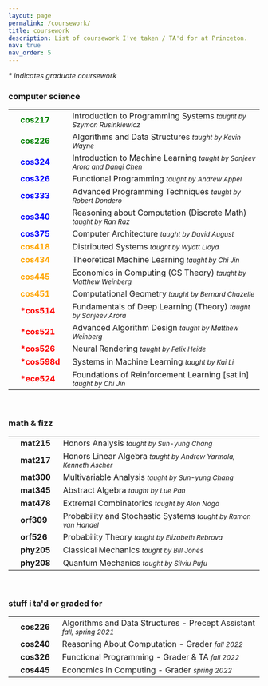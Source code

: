 ```yaml
---
layout: page
permalink: /coursework/
title: coursework
description: List of coursework I've taken / TA'd for at Princeton.
nav: true
nav_order: 5
---
```


<p> <em> * indicates graduate coursework </em> </p>
<h3>computer science</h3>
<table>
<tbody>
<tr>
    <td>
        <br>
    </td>
    <td>
        <span style="font-weight: bold; color:green">cos217&nbsp;&nbsp;</span>
    </td>
    <td>
        Introduction to Programming Systems <span style="font-size: 10pt; font-style: italic;">taught by Szymon Rusinkiewicz</span>
    </td>
</tr>
<tr>
    <td>
        <br>
    </td>
    <td>
        <span style="font-weight: bold; color:green">cos226&nbsp;&nbsp;</span>
    </td>
    <td>
        Algorithms and Data Structures <span style="font-size: 10pt; font-style: italic;">taught by Kevin Wayne</span>
    </td>
</tr>
<tr>
    <td>
        <br>
    </td>
    <td>
        <span style="font-weight: bold; color:blue">cos324&nbsp;&nbsp;</span>
    </td>
    <td>
        Introduction to Machine Learning <span style="font-size: 10pt; font-style: italic;">taught by Sanjeev Arora and Danqi Chen</span>
    </td>
</tr>
<tr>
    <td>
        <br>
    </td>
    <td>
        <span style="font-weight: bold; color:blue">cos326&nbsp;&nbsp;</span>
    </td>
    <td>
        Functional Programming <span style="font-size: 10pt; font-style: italic;">taught by Andrew Appel</span>
    </td>
</tr>
<tr>
    <td>
        <br>
    </td>
    <td>
        <span style="font-weight: bold; color:blue">cos333&nbsp;&nbsp;</span>
    </td>
    <td>
        Advanced Programming Techniques <span style="font-size: 10pt; font-style: italic;">taught by Robert Dondero</span>
    </td>
</tr>
<tr>
    <td>
        <br>
    </td>
    <td>
        <span style="font-weight: bold; color:blue">cos340&nbsp;&nbsp;</span>
    </td>
    <td>
        Reasoning about Computation (Discrete Math) <span style="font-size: 10pt; font-style: italic;">taught by Ran Raz</span>
    </td>
</tr>
<tr>
    <td>
        <br>
    </td>
    <td>
        <span style="font-weight: bold; color:blue">cos375&nbsp;&nbsp;</span>
    </td>
    <td>
        Computer Architecture <span style="font-size: 10pt; font-style: italic;">taught by David August</span>
    </td>
</tr>
<tr>
    <td>
        <br>
    </td>
    <td>
        <span style="font-weight: bold; color:orange">cos418&nbsp;&nbsp;</span>
    </td>
    <td>
        Distributed Systems <span style="font-size: 10pt; font-style: italic;">taught by Wyatt Lloyd</span>
    </td>
</tr>
<tr>
    <td>
        <br>
    </td>
    <td>
        <span style="font-weight: bold; color:orange">cos434&nbsp;&nbsp;</span>
    </td>
    <td>
        Theoretical Machine Learning <span style="font-size: 10pt; font-style: italic;">taught by Chi Jin</span>
    </td>
</tr>
<tr>
    <td>
        <br>
    </td>
    <td>
        <span style="font-weight: bold; color:orange">cos445&nbsp;&nbsp;</span>
    </td>
    <td>
        Economics in Computing (CS Theory) <span style="font-size: 10pt; font-style: italic;">taught by Matthew Weinberg</span>
    </td>
</tr>
<tr>
    <td>
        <br>
    </td>
    <td>
        <span style="font-weight: bold; color:orange">cos451&nbsp;&nbsp;</span>
    </td>
    <td>
        Computational Geometry <span style="font-size: 10pt; font-style: italic;">taught by Bernard Chazelle</span>
    </td>
</tr>
<tr>
    <td>
        <br>
    </td>
    <td>
        <span style="font-weight: bold; color:red">*cos514&nbsp;&nbsp;</span>
    </td>
    <td>
        Fundamentals of Deep Learning (Theory) <span style="font-size: 10pt; font-style: italic;">taught by Sanjeev Arora</span>
    </td>
</tr>
<tr>
    <td>
        <br>
    </td>
    <td>
        <span style="font-weight: bold; color:red">*cos521&nbsp;&nbsp;</span>
    </td>
    <td>
        Advanced Algorithm Design <span style="font-size: 10pt; font-style: italic;">taught by Matthew Weinberg</span>
    </td>
</tr>
<tr>
    <td>
        <br>
    </td>
    <td>
        <span style="font-weight: bold; color:red">*cos526&nbsp;&nbsp;</span>
    </td>
    <td>
        Neural Rendering <span style="font-size: 10pt; font-style: italic;">taught by Felix Heide</span>
    </td>
</tr>
<tr>
    <td>
        <br>
    </td>
    <td>
        <span style="font-weight: bold; color:red">*cos598d&nbsp;&nbsp;</span>
    </td>
    <td>
        Systems in Machine Learning <span style="font-size: 10pt; font-style: italic;">taught by Kai Li</span>
    </td>
</tr>
<tr>
    <td>
        <br>
    </td>
    <td>
        <span style="font-weight: bold; color:red">*ece524&nbsp;&nbsp;</span>
    </td>
    <td>
        Foundations of Reinforcement Learning [sat in] <span style="font-size: 10pt; font-style: italic;">taught by Chi Jin</span>
    </td>
</tr>
</tbody>
</table>

<br>
<h3> math & fizz</h3>
<table>
<tbody>
<tr>
    <td>
        <br>
    </td>
    <td>
        <span style="font-weight: bold;">mat215&nbsp;&nbsp;</span>
    </td>
    <td>
        Honors Analysis <span style="font-size: 10pt; font-style: italic;">taught by Sun-yung Chang</span>
    </td>
</tr>
<tr>
    <td>
        <br>
    </td>
    <td>
        <span style="font-weight: bold;">mat217&nbsp;&nbsp;</span>
    </td>
    <td>
        Honors Linear Algebra <span style="font-size: 10pt; font-style: italic;">taught by Andrew Yarmola, Kenneth Ascher</span>
    </td>
</tr>
<tr>
    <td>
        <br>
    </td>
    <td>
        <span style="font-weight: bold; ">mat300&nbsp;&nbsp;</span>
    </td>
    <td>
        Multivariable Analysis <span style="font-size: 10pt; font-style: italic;">taught by Sun-yung Chang</span>
    </td>
</tr>
<tr>
    <td>
        <br>
    </td>
    <td>
        <span style="font-weight: bold;">mat345&nbsp;&nbsp;</span>
    </td>
    <td>
        Abstract Algebra <span style="font-size: 10pt; font-style: italic;">taught by Lue Pan</span>
    </td>
</tr>
<tr>
    <td>
        <br>
    </td>
    <td>
        <span style="font-weight: bold;">mat478&nbsp;&nbsp;</span>
    </td>
    <td>
        Extremal Combinatorics <span style="font-size: 10pt; font-style: italic;">taught by Alon Noga</span>
    </td>
</tr>
<tr>
    <td>
        <br>
    </td>
    <td>
        <span style="font-weight: bold; ">orf309&nbsp;&nbsp;</span>
    </td>
    <td>
        Probability and Stochastic Systems <span style="font-size: 10pt; font-style: italic;">taught by Ramon van Handel</span>
    </td>
</tr>
<tr>
    <td>
        <br>
    </td>
    <td>
        <span style="font-weight: bold; ">orf526&nbsp;&nbsp;</span>
    </td>
    <td>
        Probability Theory <span style="font-size: 10pt; font-style: italic;">taught by Elizabeth Rebrova</span>
    </td>
</tr>
<tr>
    <td>
        <br>
    </td>
    <td>
        <span style="font-weight: bold; ">phy205&nbsp;&nbsp;</span>
    </td>
    <td>
        Classical Mechanics <span style="font-size: 10pt; font-style: italic;">taught by Bill Jones</span>
    </td>
</tr>
<tr>
    <td>
        <br>
    </td>
    <td>
        <span style="font-weight: bold; ">phy208&nbsp;&nbsp;</span>
    </td>
    <td>
        Quantum Mechanics <span style="font-size: 10pt; font-style: italic;">taught by Silviu Pufu</span>
    </td>
</tr>
</tbody>
</table>

<br>
<h3>stuff i ta'd or graded for</h3>
<table>
<tbody>
<tr>
    <td>
        <br>
    </td>
    <td>
        <span style="font-weight: bold;">cos226&nbsp;&nbsp;</span>
    </td>
    <td>
        Algorithms and Data Structures - Precept Assistant <span style="font-size: 10pt; font-style: italic;">fall, spring 2021</span>
    </td>
</tr>
<tr>
    <td>
        <br>
    </td>
    <td>
        <span style="font-weight: bold;">cos240&nbsp;&nbsp;</span>
    </td>
    <td>
        Reasoning About Computation - Grader <span style="font-size: 10pt; font-style: italic;">fall 2022</span>
    </td>
</tr>
<tr>
    <td>
        <br>
    </td>
    <td>
        <span style="font-weight: bold;">cos326&nbsp;&nbsp;</span>
    </td>
    <td>
        Functional Programming - Grader & TA <span style="font-size: 10pt; font-style: italic;">fall 2022</span>
    </td>
</tr>
<tr>
    <td>
        <br>
    </td>
    <td>
        <span style="font-weight: bold;">cos445&nbsp;&nbsp;</span>
    </td>
    <td>
        Economics in Computing - Grader <span style="font-size: 10pt; font-style: italic;">spring 2022</span>
    </td>
</tr>
</tbody>
</table>
